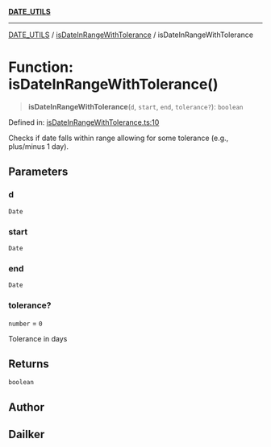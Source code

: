 [**DATE_UTILS**](../../README.md)

***

[DATE_UTILS](../../README.md) / [isDateInRangeWithTolerance](../README.md) / isDateInRangeWithTolerance

# Function: isDateInRangeWithTolerance()

> **isDateInRangeWithTolerance**(`d`, `start`, `end`, `tolerance?`): `boolean`

Defined in: [isDateInRangeWithTolerance.ts:10](https://github.com/dailker/everyutil/blob/fb6c9c837496f567cf7883b581cd27d1c9507ebe/src/date/isDateInRangeWithTolerance.ts#L10)

Checks if date falls within range allowing for some tolerance (e.g., plus/minus 1 day).

## Parameters

### d

`Date`

### start

`Date`

### end

`Date`

### tolerance?

`number` = `0`

Tolerance in days

## Returns

`boolean`

## Author

## Dailker
